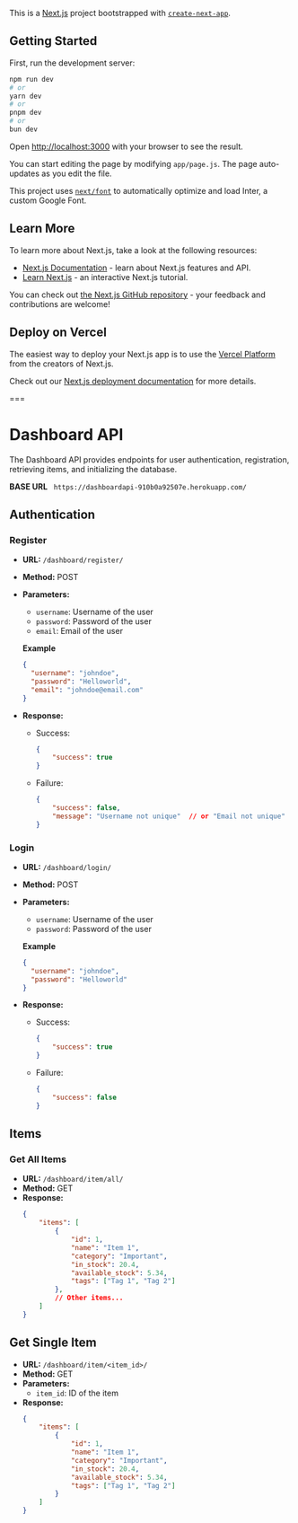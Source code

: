 This is a [Next.js](https://nextjs.org/) project bootstrapped with [`create-next-app`](https://github.com/vercel/next.js/tree/canary/packages/create-next-app).

## Getting Started

First, run the development server:

```bash
npm run dev
# or
yarn dev
# or
pnpm dev
# or
bun dev
```

Open [http://localhost:3000](http://localhost:3000) with your browser to see the result.

You can start editing the page by modifying `app/page.js`. The page auto-updates as you edit the file.

This project uses [`next/font`](https://nextjs.org/docs/basic-features/font-optimization) to automatically optimize and load Inter, a custom Google Font.

## Learn More

To learn more about Next.js, take a look at the following resources:

- [Next.js Documentation](https://nextjs.org/docs) - learn about Next.js features and API.
- [Learn Next.js](https://nextjs.org/learn) - an interactive Next.js tutorial.

You can check out [the Next.js GitHub repository](https://github.com/vercel/next.js/) - your feedback and contributions are welcome!

## Deploy on Vercel

The easiest way to deploy your Next.js app is to use the [Vercel Platform](https://vercel.com/new?utm_medium=default-template&filter=next.js&utm_source=create-next-app&utm_campaign=create-next-app-readme) from the creators of Next.js.

Check out our [Next.js deployment documentation](https://nextjs.org/docs/deployment) for more details.


===

# Dashboard API

The Dashboard API provides endpoints for user authentication, registration, retrieving items, and initializing the database.

**BASE URL** ` https://dashboardapi-910b0a92507e.herokuapp.com/`

## Authentication

### Register
- **URL:** `/dashboard/register/`
- **Method:** POST
- **Parameters:**
  - `username`: Username of the user
  - `password`: Password of the user
  - `email`: Email of the user

  **Example**
  ```json
  {
    "username": "johndoe",
    "password": "Helloworld",
    "email": "johndoe@email.com"
  }
  ```
- **Response:**
  - Success:
    ```json
    {
        "success": true
    }
    ```
  - Failure:
    ```json
    {
        "success": false,
        "message": "Username not unique"  // or "Email not unique"
    }
    ```

### Login
- **URL:** `/dashboard/login/`
- **Method:** POST
- **Parameters:**
  - `username`: Username of the user
  - `password`: Password of the user

  **Example**
  ```json
  {
    "username": "johndoe",
    "password": "Helloworld"
  }
  ```
- **Response:**
  - Success:
    ```json
    {
        "success": true
    }
    ```
  - Failure:
    ```json
    {
        "success": false
    }
    ```


## Items

### Get All Items
- **URL:** `/dashboard/item/all/`
- **Method:** GET
- **Response:**
  ```json
  {
      "items": [
          {
              "id": 1,
              "name": "Item 1",
              "category": "Important",
              "in_stock": 20.4,
              "available_stock": 5.34,
              "tags": ["Tag 1", "Tag 2"]
          },
          // Other items...
      ]
  }
  ```

## Get Single Item

- **URL:** `/dashboard/item/<item_id>/`
- **Method:** GET
- **Parameters:**
    - `item_id`: ID of the item
- **Response:**
    ```json
    {
        "items": [
            {
                "id": 1,
                "name": "Item 1",
                "category": "Important",
                "in_stock": 20.4,
                "available_stock": 5.34,
                "tags": ["Tag 1", "Tag 2"]
            }
        ]
    }
    ```

